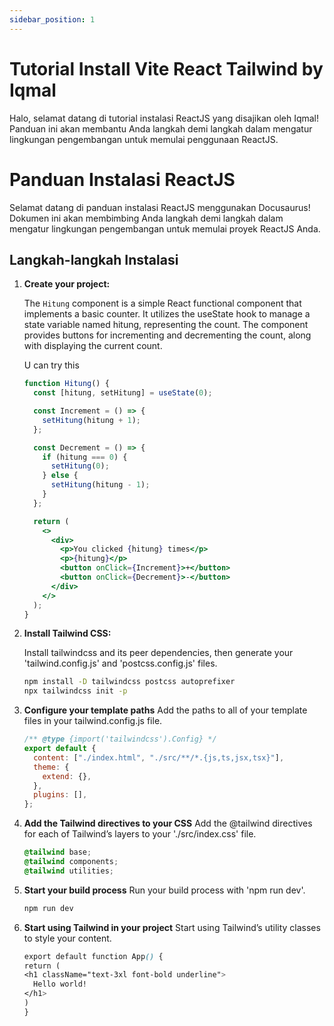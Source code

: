 ```yaml
---
sidebar_position: 1
---
```


# Tutorial Install Vite React Tailwind by Iqmal

Halo, selamat datang di tutorial instalasi ReactJS yang disajikan oleh Iqmal! Panduan ini akan membantu Anda langkah demi langkah dalam mengatur lingkungan pengembangan untuk memulai penggunaan ReactJS.

# Panduan Instalasi ReactJS

Selamat datang di panduan instalasi ReactJS menggunakan Docusaurus! Dokumen ini akan membimbing Anda langkah demi langkah dalam mengatur lingkungan pengembangan untuk memulai proyek ReactJS Anda.

## Langkah-langkah Instalasi

1. **Create your project:**

   The `Hitung` component is a simple React functional component that implements a basic counter. It utilizes the useState hook to manage a state variable named hitung, representing the count. The component provides buttons for incrementing and decrementing the count, along with displaying the current count.

   <!-- ```jsx title=". jsx file"
   import React, { useState } from "react";

   const Counter = () => {
     const [count, setCount] = useState(0);

     return (
       <div>
         <p>Count: {count}</p>
         <button onClick={() => setCount(count + 1)}>Increment</button>
       </div>
     );
   };

   export default Counter;
   ``` -->

   U can try this

   ```jsx live
   function Hitung() {
     const [hitung, setHitung] = useState(0);

     const Increment = () => {
       setHitung(hitung + 1);
     };

     const Decrement = () => {
       if (hitung === 0) {
         setHitung(0);
       } else {
         setHitung(hitung - 1);
       }
     };

     return (
       <>
         <div>
           <p>You clicked {hitung} times</p>
           <p>{hitung}</p>
           <button onClick={Increment}>+</button>
           <button onClick={Decrement}>-</button>
         </div>
       </>
     );
   }
   ```

2. **Install Tailwind CSS:**

   Install tailwindcss and its peer dependencies, then generate your 'tailwind.config.js' and 'postcss.config.js' files.

   ```bash
   npm install -D tailwindcss postcss autoprefixer
   npx tailwindcss init -p
   ```

3. **Configure your template paths**
   Add the paths to all of your template files in your tailwind.config.js file.

   ```js
   /** @type {import('tailwindcss').Config} */
   export default {
     content: ["./index.html", "./src/**/*.{js,ts,jsx,tsx}"],
     theme: {
       extend: {},
     },
     plugins: [],
   };
   ```

4. **Add the Tailwind directives to your CSS**
   Add the @tailwind directives for each of Tailwind’s layers to your './src/index.css' file.

   ```css
   @tailwind base;
   @tailwind components;
   @tailwind utilities;
   ```

5. **Start your build process**
   Run your build process with 'npm run dev'.

   ```bash
   npm run dev
   ```

6. **Start using Tailwind in your project**
   Start using Tailwind’s utility classes to style your content.

   ```css
   export default function App() {
   return (
   <h1 className="text-3xl font-bold underline">
     Hello world!
   </h1>
   )
   }
   ```
